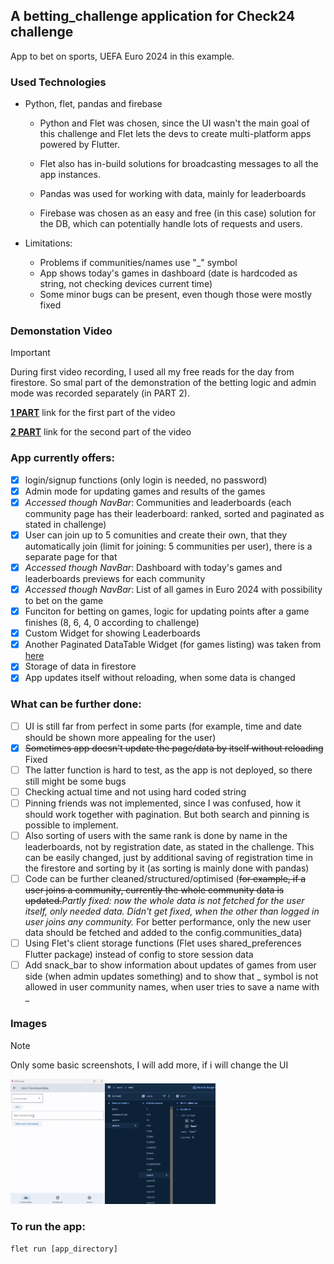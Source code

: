 
## A betting_challenge application for Check24 challenge 
App to bet on sports, UEFA Euro 2024 in this example.

### Used Technologies
- Python, flet, pandas and firebase

    - Python and Flet was chosen, since the UI wasn't the main goal of this challenge and Flet lets the devs to create multi-platform apps powered by Flutter.

    - Flet also has in-build solutions for broadcasting messages to all the app instances.

    - Pandas was used for working with data, mainly for leaderboards

    - Firebase was chosen as an easy and free (in this case) solution for the DB, which can potentially handle lots of requests and users.

- Limitations: 
    - Problems if communities/names use "_" symbol
    - App shows today's games in dashboard (date is hardcoded as string, not checking devices current time)
    - Some minor bugs can be present, even though those were mostly fixed

### Demonstation Video ###
> [!IMPORTANT]
> During first video recording, I used all my free reads for the day from firestore. So smal part of the demonstration of the betting logic and admin mode was recorded separately (in PART 2).

**[1 PART](https://youtu.be/FzVyrGkc5HU)** link for the first part of the video

**[2 PART](https://youtu.be/2UKAy48pVD8)** link for the second part of the video


### App currently offers:
- [x] login/signup functions (only login is needed, no password)
- [x] Admin mode for updating games and results of the games
- [x] *Accessed though NavBar*: Communities and leaderboards (each community page has their leaderboard: ranked, sorted and paginated as stated in challenge) 
- [x] User can join up to 5 comunities and create their own, that they automatically join (limit for joining: 5 communities per user), there is a separate page for that
- [x] *Accessed though NavBar*: Dashboard with today's games and leaderboards previews for each community
- [x] *Accessed though NavBar*: List of all games in Euro 2024 with possibility to bet on the game
- [x] Funciton for betting on games, logic for updating points after a game finishes (8, 6, 4, 0 according to challenge)
- [x] Custom Widget for showing Leaderboards
- [x] Another Paginated DataTable Widget (for games listing) was taken from [here](https://github.com/bobwatcherx/FletPaginatedTable/tree/master)
- [x] Storage of data in firestore
- [x] App updates itself without reloading, when some data is changed 

### What can be further done:
- [ ] UI is still far from perfect in some parts (for example, time and date should be shown more appealing for the user)
- [x] ~~Sometimes app doesn't update the page/data by itself without reloading~~ Fixed
- [ ] The latter function is hard to test, as the app is not deployed, so there still might be some bugs
- [ ] Checking actual time and not using hard coded string
- [ ] Pinning friends was not implemented, since I was confused, how it should work together with pagination. But both search and pinning is possible to implement.
- [ ] Also sorting of users with the same rank is done by name in the leaderboards, not by registration date, as stated in the challenge. This can be easily changed, just by additional saving of registration time in the firestore and sorting by it (as sorting is mainly done with pandas)
- [ ] Code can be further cleaned/structured/optimised (~~for example, if a user joins a community, currently the whole community data is updated.~~*Partly fixed: now the whole data is not fetched for the user itself, only needed data. Didn't get fixed, when the other than logged in user joins any community.* For better performance, only the new user data should be fetched and added to the config.communities_data)
- [ ] Using Flet's client storage functions (Flet uses shared_preferences Flutter package) instead of config to store session data
- [ ] Add snack_bar to show information about updates of games from user side (when admin updates something) and to show that _ symbol is not allowed in user community names, when user tries to save a name with _

### Images
> [!NOTE]
> Only some basic screenshots, I will add more, if i will change the UI

<img src="/images/image.png" width="30%" height="30%"><img src="/images/image-3.png" width="35%" height="35%">


### To run the app:

```
flet run [app_directory]
```

